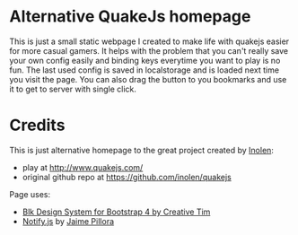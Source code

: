 # Alternative QuakeJs homepage

This is just a small static webpage I created to make life with quakejs easier for more casual gamers. 
It helps with the problem that you can't really save your own config easily and binding keys everytime you want to play is no fun.
The last used config is saved in localstorage and is loaded next time you visit the page.
You can also drag the button to you bookmarks and use it to get to server with single click. 

# Credits

This is just alternative homepage to the great project created by [Inolen](https://github.com/inolen): 
* play at http://www.quakejs.com/ 
* original github repo at https://github.com/inolen/quakejs

Page uses:

* [Blk Design System for Bootstrap 4 by Creative Tim](https://www.creative-tim.com/product/blk-design-system)
* [Notify.js](https://notifyjs.jpillora.com/) by [Jaime Pillora](https://github.com/jpillora) 

